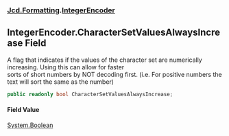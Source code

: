 ### [Jcd.Formatting](Jcd_Formatting.md 'Jcd.Formatting').[IntegerEncoder](Jcd_Formatting_IntegerEncoder.md 'Jcd.Formatting.IntegerEncoder')
## IntegerEncoder.CharacterSetValuesAlwaysIncrease Field
A flag that indicates if the values of the character set are numerically increasing. Using this can allow for faster  
sorts of short numbers by NOT decoding first. (i.e. For positive numbers the text will sort the same as the number)  
```csharp
public readonly bool CharacterSetValuesAlwaysIncrease;
```
#### Field Value
[System.Boolean](https://docs.microsoft.com/en-us/dotnet/api/System.Boolean 'System.Boolean')

